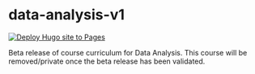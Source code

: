 # data-analysis-v1
[![Deploy Hugo site to Pages](https://github.com/LaunchCodeEducation/data-analysis-v1/actions/workflows/hugo.yml/badge.svg)](https://github.com/LaunchCodeEducation/data-analysis-v1/actions/workflows/hugo.yml)

Beta release of course curriculum for Data Analysis. This course will be removed/private once the beta release has been validated.

